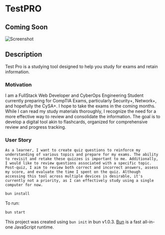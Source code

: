# TestPRO

## Coming Soon

![Screenshot](https://images.unsplash.com/photo-1509869175650-a1d97972541a?ixlib=rb-4.0.3&ixid=M3wxMjA3fDB8MHxwaG90by1wYWdlfHx8fGVufDB8fHx8fA%3D%3D&auto=format&fit=crop&w=1170&q=80)

## Description

Test Pro is a studying tool designed to help you study for exams and retain information.

### Motivation

I am a FullStack Web Developer and CyberOps Engineering Student currently preparing for CompTIA Exams, particularly Security+, Network+, and hopefully the CySA+. I hope to take the exams in the coming months. While I can read my study materials thoroughly, I recognize the need for a more effective way to review and consolidate the information. The goal is to develop a digital tool akin to flashcards, organized for comprehensive review and progress tracking.

### User Story

`As a learner, I want to create quiz questions to reinforce my understanding of various topics and prepare for my exams. The ability to revisit and retake these quizzes is important to me. Additionally, I would like to review questions associated with a specific topic. Post-quiz, I aim to review both correct and incorrect answers, assess my score, and evaluate the time I spent on the quiz. Although accessing this tool across multiple devices is desirable, it's currently not a priority, as I can effectively study using a single computer for now.`

```bash
bun install
```

To run:

```bash
bun start
```

This project was created using `bun init` in bun v1.0.3. [Bun](https://bun.sh) is a fast all-in-one JavaScript runtime.
